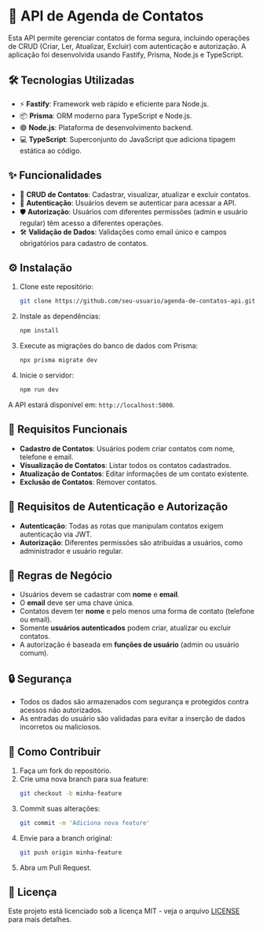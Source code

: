 # 📒 API de Agenda de Contatos

Esta API permite gerenciar contatos de forma segura, incluindo operações de CRUD (Criar, Ler, Atualizar, Excluir) com autenticação e autorização. A aplicação foi desenvolvida usando Fastify, Prisma, Node.js e TypeScript.

## 🛠️ Tecnologias Utilizadas

- ⚡ **Fastify**: Framework web rápido e eficiente para Node.js.
- 📦 **Prisma**: ORM moderno para TypeScript e Node.js.
- 🟢 **Node.js**: Plataforma de desenvolvimento backend.
- 💻 **TypeScript**: Superconjunto do JavaScript que adiciona tipagem estática ao código.

## ✨ Funcionalidades

- 📇 **CRUD de Contatos**: Cadastrar, visualizar, atualizar e excluir contatos.
- 🔐 **Autenticação**: Usuários devem se autenticar para acessar a API.
- 🛡️ **Autorização**: Usuários com diferentes permissões (admin e usuário regular) têm acesso a diferentes operações.
- 🛠️ **Validação de Dados**: Validações como email único e campos obrigatórios para cadastro de contatos.

## ⚙️ Instalação

1. Clone este repositório:
   ```bash
   git clone https://github.com/seu-usuario/agenda-de-contatos-api.git
   ```

2. Instale as dependências:
   ```bash
   npm install
   ```

3. Execute as migrações do banco de dados com Prisma:
   ```bash
   npx prisma migrate dev
   ```

4. Inicie o servidor:
   ```bash
   npm run dev
   ```

A API estará disponível em: `http://localhost:5000`.



## 📌 Requisitos Funcionais

- **Cadastro de Contatos**: Usuários podem criar contatos com nome, telefone e email.
- **Visualização de Contatos**: Listar todos os contatos cadastrados.
- **Atualização de Contatos**: Editar informações de um contato existente.
- **Exclusão de Contatos**: Remover contatos.

## 🔐 Requisitos de Autenticação e Autorização

- **Autenticação**: Todas as rotas que manipulam contatos exigem autenticação via JWT.
- **Autorização**: Diferentes permissões são atribuídas a usuários, como administrador e usuário regular.

## 📜 Regras de Negócio

- Usuários devem se cadastrar com **nome** e **email**.
- O **email** deve ser uma chave única.
- Contatos devem ter **nome** e pelo menos uma forma de contato (telefone ou email).
- Somente **usuários autenticados** podem criar, atualizar ou excluir contatos.
- A autorização é baseada em **funções de usuário** (admin ou usuário comum).

## 🔒 Segurança

- Todos os dados são armazenados com segurança e protegidos contra acessos não autorizados.
- As entradas do usuário são validadas para evitar a inserção de dados incorretos ou maliciosos.

## 🤝 Como Contribuir

1. Faça um fork do repositório.
2. Crie uma nova branch para sua feature:
   ```bash
   git checkout -b minha-feature
   ```
3. Commit suas alterações:
   ```bash
   git commit -m 'Adiciona nova feature'
   ```
4. Envie para a branch original:
   ```bash
   git push origin minha-feature
   ```
5. Abra um Pull Request.

## 📝 Licença

Este projeto está licenciado sob a licença MIT - veja o arquivo [LICENSE](LICENSE) para mais detalhes.

